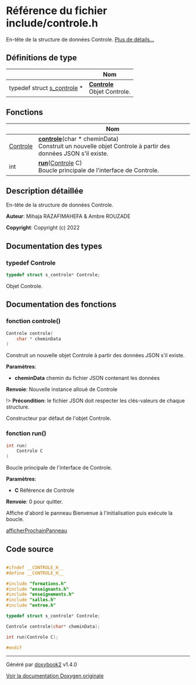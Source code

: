 # Référence du fichier include/controle.h

En-tête de la structure de données Controle.  [Plus de détails...](#description-détaillée)

## Définitions de type

|                | Nom           |
| -------------- | -------------- |
| typedef struct [s_controle](/Classes/structs__controle.md) * | **[Controle](/Files/controle_8h.md#typedef-controle)** <br>Objet Controle.  |

## Fonctions

|                | Nom           |
| -------------- | -------------- |
| [Controle](/Files/controle_8h.md#typedef-controle) | **[controle](/Files/controle_8h.md#fonction-controle)**(char * cheminData)<br>Construit un nouvelle objet Controle à partir des données JSON s'il existe.  |
| int | **[run](/Files/controle_8h.md#fonction-run)**([Controle](/Files/controle_8h.md#typedef-controle) C)<br>Boucle principale de l'interface de Controle.  |

## Description détaillée

En-tête de la structure de données Controle.

**Auteur**: Mihaja RAZAFIMAHEFA & Ambre ROUZADE

**Copyright**: Copyright (c) 2022

## Documentation des types

### typedef Controle

```c
typedef struct s_controle* Controle;
```

Objet Controle.

## Documentation des fonctions

### fonction controle()

```c
Controle controle(
    char * cheminData
)
```

Construit un nouvelle objet Controle à partir des données JSON s'il existe.

**Paramètres**:

* **cheminData** chemin du fichier JSON contenant les données

**Renvoie**: Nouvelle instance alloué de Controle

!> **Précondition**: le fichier JSON doit respecter les clés-valeurs de chaque structure.

Constructeur par défaut de l'objet Controle.

### fonction run()

```c
int run(
    Controle C
)
```

Boucle principale de l'interface de Controle.

**Paramètres**:

* **C** Référence de Controle

**Renvoie**: 0 pour quitter.

Affiche d'abord le panneau Bienvenue à l'initialisation puis exécute la boucle.

[afficherProchainPanneau](/Files/controle_8c.md#fonction-afficherprochainpanneau)

## Code source

```c

#ifndef __CONTROLE_H__
#define __CONTROLE_H__

#include "formations.h"
#include "enseignants.h"
#include "enseignements.h"
#include "salles.h"
#include "entree.h"

typedef struct s_controle* Controle;

Controle controle(char* cheminData);

int run(Controle C);

#endif
```

---

Généré par [doxybook2](https://github.com/matusnovak/doxybook2) v1.4.0

[Voir la documentation Doxygen originale](https://rmihaja.github.io/BAC/doxygen/index.html)
